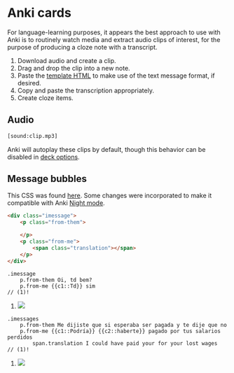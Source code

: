 # Anki cards

For language-learning purposes, it appears the best approach to use with Anki is to routinely watch media and extract audio clips of interest, for the purpose of producing a cloze note with a transcript.

1. Download audio and create a clip.
2. Drag and drop the clip into a new note.
3. Paste the [template HTML](#message-bubbles) to make use of the text message format, if desired.
4. Copy and paste the transcription appropriately.
5. Create cloze items.

## Audio

```html
[sound:clip.mp3]
```

Anki will autoplay these clips by default, though this behavior can be disabled in [deck options](https://docs.ankiweb.net/deck-options.html#audio).

## Message bubbles

This CSS was found [here](https://codepen.io/AllThingsSmitty/pen/jommGQ).
Some changes were incorporated to make it compatible with Anki [Night mode](https://docs.ankimobile.net/night-mode.html).

```html title="Basic pattern"
<div class="imessage">
    <p class="from-them">

    </p>
    <p class="from-me">
        <span class="translation"></span>
    </p>
</div>
```


```pug
.imessage
    p.from-them Oi, td bem?
    p.from-me {{c1::Td}} sim
// (1)!
```

1. ![](oi.png)

```pug
.imessages
    p.from-them Me dijiste que si esperaba ser pagada y te dije que no
    p.from-me {{c1::Podría}} {{c2::haberte}} pagado por tus salarios perdidos 
        span.translation I could have paid your for your lost wages  
// (1)!
```

1. ![](translation.png)